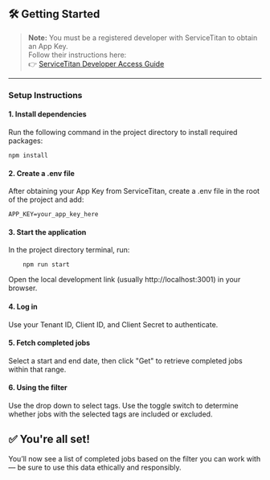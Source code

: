 ## 🛠️ Getting Started

> **Note:** You must be a registered developer with ServiceTitan to obtain an App Key.  
> Follow their instructions here:  
> 👉 [ServiceTitan Developer Access Guide](https://developer.servicetitan.io/docs/get-going-getting-access/)

---

### Setup Instructions

#### 1. Install dependencies

Run the following command in the project directory to install required packages:

```
npm install
```


#### 2. Create a .env file
After obtaining your App Key from ServiceTitan, create a .env file in the root of the project and add:

```
APP_KEY=your_app_key_here
```

#### 3. Start the application
In the project directory terminal, run:
```
    npm run start
```
Open the local development link (usually http://localhost:3001) in your browser.

#### 4. Log in
Use your Tenant ID, Client ID, and Client Secret to authenticate.

#### 5. Fetch completed jobs
Select a start and end date, then click "Get" to retrieve completed jobs within that range.

#### 6. Using the filter
Use the drop down to select tags.
Use the toggle switch to determine whether jobs with the selected tags are included or excluded.

## ✅ You're all set!

You’ll now see a list of completed jobs based on the filter you can work with — be sure to use this data ethically and responsibly.



